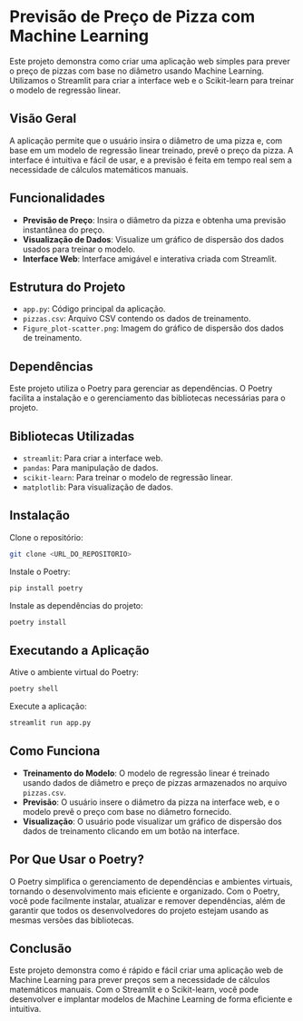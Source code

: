 # Previsão de Preço de Pizza com Machine Learning

Este projeto demonstra como criar uma aplicação web simples para prever o preço de pizzas com base no diâmetro usando Machine Learning. Utilizamos o Streamlit para criar a interface web e o Scikit-learn para treinar o modelo de regressão linear.

## Visão Geral

A aplicação permite que o usuário insira o diâmetro de uma pizza e, com base em um modelo de regressão linear treinado, prevê o preço da pizza. A interface é intuitiva e fácil de usar, e a previsão é feita em tempo real sem a necessidade de cálculos matemáticos manuais.

## Funcionalidades

- **Previsão de Preço**: Insira o diâmetro da pizza e obtenha uma previsão instantânea do preço.
- **Visualização de Dados**: Visualize um gráfico de dispersão dos dados usados para treinar o modelo.
- **Interface Web**: Interface amigável e interativa criada com Streamlit.

## Estrutura do Projeto

- `app.py`: Código principal da aplicação.
- `pizzas.csv`: Arquivo CSV contendo os dados de treinamento.
- `Figure_plot-scatter.png`: Imagem do gráfico de dispersão dos dados de treinamento.

## Dependências

Este projeto utiliza o Poetry para gerenciar as dependências. O Poetry facilita a instalação e o gerenciamento das bibliotecas necessárias para o projeto.

## Bibliotecas Utilizadas

- `streamlit`: Para criar a interface web.
- `pandas`: Para manipulação de dados.
- `scikit-learn`: Para treinar o modelo de regressão linear.
- `matplotlib`: Para visualização de dados.

## Instalação

Clone o repositório:
```sh
git clone <URL_DO_REPOSITORIO>
```

Instale o Poetry:
```sh
pip install poetry
```

Instale as dependências do projeto:
```sh
poetry install
```

## Executando a Aplicação

Ative o ambiente virtual do Poetry:
```sh
poetry shell
```

Execute a aplicação:
```sh
streamlit run app.py
```

## Como Funciona

- **Treinamento do Modelo**: O modelo de regressão linear é treinado usando dados de diâmetro e preço de pizzas armazenados no arquivo `pizzas.csv`.
- **Previsão**: O usuário insere o diâmetro da pizza na interface web, e o modelo prevê o preço com base no diâmetro fornecido.
- **Visualização**: O usuário pode visualizar um gráfico de dispersão dos dados de treinamento clicando em um botão na interface.

## Por Que Usar o Poetry?

O Poetry simplifica o gerenciamento de dependências e ambientes virtuais, tornando o desenvolvimento mais eficiente e organizado. Com o Poetry, você pode facilmente instalar, atualizar e remover dependências, além de garantir que todos os desenvolvedores do projeto estejam usando as mesmas versões das bibliotecas.


## Conclusão

Este projeto demonstra como é rápido e fácil criar uma aplicação web de Machine Learning para prever preços sem a necessidade de cálculos matemáticos manuais. Com o Streamlit e o Scikit-learn, você pode desenvolver e implantar modelos de Machine Learning de forma eficiente e intuitiva.
